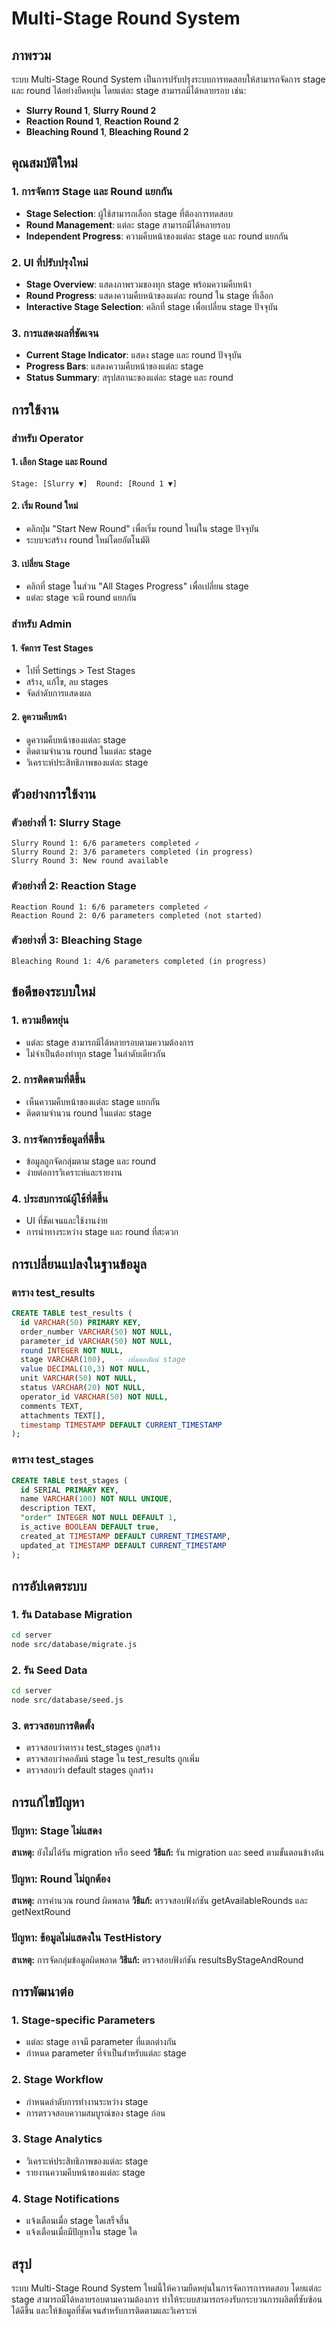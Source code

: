 # Multi-Stage Round System

## ภาพรวม

ระบบ Multi-Stage Round System เป็นการปรับปรุงระบบการทดสอบให้สามารถจัดการ stage และ round ได้อย่างยืดหยุ่น โดยแต่ละ stage สามารถมีได้หลายรอบ เช่น:

- **Slurry Round 1**, **Slurry Round 2**
- **Reaction Round 1**, **Reaction Round 2**  
- **Bleaching Round 1**, **Bleaching Round 2**

## คุณสมบัติใหม่

### 1. การจัดการ Stage และ Round แยกกัน
- **Stage Selection**: ผู้ใช้สามารถเลือก stage ที่ต้องการทดสอบ
- **Round Management**: แต่ละ stage สามารถมีได้หลายรอบ
- **Independent Progress**: ความคืบหน้าของแต่ละ stage และ round แยกกัน

### 2. UI ที่ปรับปรุงใหม่
- **Stage Overview**: แสดงภาพรวมของทุก stage พร้อมความคืบหน้า
- **Round Progress**: แสดงความคืบหน้าของแต่ละ round ใน stage ที่เลือก
- **Interactive Stage Selection**: คลิกที่ stage เพื่อเปลี่ยน stage ปัจจุบัน

### 3. การแสดงผลที่ชัดเจน
- **Current Stage Indicator**: แสดง stage และ round ปัจจุบัน
- **Progress Bars**: แสดงความคืบหน้าของแต่ละ stage
- **Status Summary**: สรุปสถานะของแต่ละ stage และ round

## การใช้งาน

### สำหรับ Operator

#### 1. เลือก Stage และ Round
```
Stage: [Slurry ▼]  Round: [Round 1 ▼]
```

#### 2. เริ่ม Round ใหม่
- คลิกปุ่ม "Start New Round" เพื่อเริ่ม round ใหม่ใน stage ปัจจุบัน
- ระบบจะสร้าง round ใหม่โดยอัตโนมัติ

#### 3. เปลี่ยน Stage
- คลิกที่ stage ในส่วน "All Stages Progress" เพื่อเปลี่ยน stage
- แต่ละ stage จะมี round แยกกัน

### สำหรับ Admin

#### 1. จัดการ Test Stages
- ไปที่ Settings > Test Stages
- สร้าง, แก้ไข, ลบ stages
- จัดลำดับการแสดงผล

#### 2. ดูความคืบหน้า
- ดูความคืบหน้าของแต่ละ stage
- ติดตามจำนวน round ในแต่ละ stage
- วิเคราะห์ประสิทธิภาพของแต่ละ stage

## ตัวอย่างการใช้งาน

### ตัวอย่างที่ 1: Slurry Stage
```
Slurry Round 1: 6/6 parameters completed ✓
Slurry Round 2: 3/6 parameters completed (in progress)
Slurry Round 3: New round available
```

### ตัวอย่างที่ 2: Reaction Stage
```
Reaction Round 1: 6/6 parameters completed ✓
Reaction Round 2: 0/6 parameters completed (not started)
```

### ตัวอย่างที่ 3: Bleaching Stage
```
Bleaching Round 1: 4/6 parameters completed (in progress)
```

## ข้อดีของระบบใหม่

### 1. ความยืดหยุ่น
- แต่ละ stage สามารถมีได้หลายรอบตามความต้องการ
- ไม่จำเป็นต้องทำทุก stage ในลำดับเดียวกัน

### 2. การติดตามที่ดีขึ้น
- เห็นความคืบหน้าของแต่ละ stage แยกกัน
- ติดตามจำนวน round ในแต่ละ stage

### 3. การจัดการข้อมูลที่ดีขึ้น
- ข้อมูลถูกจัดกลุ่มตาม stage และ round
- ง่ายต่อการวิเคราะห์และรายงาน

### 4. ประสบการณ์ผู้ใช้ที่ดีขึ้น
- UI ที่ชัดเจนและใช้งานง่าย
- การนำทางระหว่าง stage และ round ที่สะดวก

## การเปลี่ยนแปลงในฐานข้อมูล

### ตาราง test_results
```sql
CREATE TABLE test_results (
  id VARCHAR(50) PRIMARY KEY,
  order_number VARCHAR(50) NOT NULL,
  parameter_id VARCHAR(50) NOT NULL,
  round INTEGER NOT NULL,
  stage VARCHAR(100),  -- เพิ่มคอลัมน์ stage
  value DECIMAL(10,3) NOT NULL,
  unit VARCHAR(50) NOT NULL,
  status VARCHAR(20) NOT NULL,
  operator_id VARCHAR(50) NOT NULL,
  comments TEXT,
  attachments TEXT[],
  timestamp TIMESTAMP DEFAULT CURRENT_TIMESTAMP
);
```

### ตาราง test_stages
```sql
CREATE TABLE test_stages (
  id SERIAL PRIMARY KEY,
  name VARCHAR(100) NOT NULL UNIQUE,
  description TEXT,
  "order" INTEGER NOT NULL DEFAULT 1,
  is_active BOOLEAN DEFAULT true,
  created_at TIMESTAMP DEFAULT CURRENT_TIMESTAMP,
  updated_at TIMESTAMP DEFAULT CURRENT_TIMESTAMP
);
```

## การอัปเดตระบบ

### 1. รัน Database Migration
```bash
cd server
node src/database/migrate.js
```

### 2. รัน Seed Data
```bash
cd server
node src/database/seed.js
```

### 3. ตรวจสอบการติดตั้ง
- ตรวจสอบว่าตาราง test_stages ถูกสร้าง
- ตรวจสอบว่าคอลัมน์ stage ใน test_results ถูกเพิ่ม
- ตรวจสอบว่า default stages ถูกสร้าง

## การแก้ไขปัญหา

### ปัญหา: Stage ไม่แสดง
**สาเหตุ:** ยังไม่ได้รัน migration หรือ seed
**วิธีแก้:** รัน migration และ seed ตามขั้นตอนข้างต้น

### ปัญหา: Round ไม่ถูกต้อง
**สาเหตุ:** การคำนวณ round ผิดพลาด
**วิธีแก้:** ตรวจสอบฟังก์ชัน getAvailableRounds และ getNextRound

### ปัญหา: ข้อมูลไม่แสดงใน TestHistory
**สาเหตุ:** การจัดกลุ่มข้อมูลผิดพลาด
**วิธีแก้:** ตรวจสอบฟังก์ชัน resultsByStageAndRound

## การพัฒนาต่อ

### 1. Stage-specific Parameters
- แต่ละ stage อาจมี parameter ที่แตกต่างกัน
- กำหนด parameter ที่จำเป็นสำหรับแต่ละ stage

### 2. Stage Workflow
- กำหนดลำดับการทำงานระหว่าง stage
- การตรวจสอบความสมบูรณ์ของ stage ก่อน

### 3. Stage Analytics
- วิเคราะห์ประสิทธิภาพของแต่ละ stage
- รายงานความคืบหน้าของแต่ละ stage

### 4. Stage Notifications
- แจ้งเตือนเมื่อ stage ใดเสร็จสิ้น
- แจ้งเตือนเมื่อมีปัญหาใน stage ใด

## สรุป

ระบบ Multi-Stage Round System ใหม่นี้ให้ความยืดหยุ่นในการจัดการการทดสอบ โดยแต่ละ stage สามารถมีได้หลายรอบตามความต้องการ ทำให้ระบบสามารถรองรับกระบวนการผลิตที่ซับซ้อนได้ดีขึ้น และให้ข้อมูลที่ชัดเจนสำหรับการติดตามและวิเคราะห์




